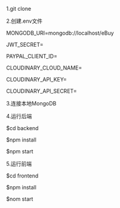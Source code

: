 1.git clone

2.创建.env文件

MONGODB_URI=mongodb://localhost/eBuy

JWT_SECRET=

PAYPAL_CLIENT_ID=

CLOUDINARY_CLOUD_NAME= 

CLOUDINARY_API_KEY= 

CLOUDINARY_API_SECRET= 

3.连接本地MongoDB

4.运行后端

$cd backend

$npm install

$npm start

5.运行前端

$cd frontend

$npm install

$nom start
